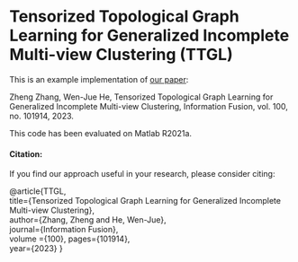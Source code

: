 # Tensorized Topological Graph Learning for Generalized Incomplete Multi-view Clustering (TTGL)
This is an example implementation of [our paper](https://www.sciencedirect.com/science/article/pii/S1566253523002300):

Zheng Zhang, Wen-Jue He, Tensorized Topological Graph Learning for Generalized Incomplete Multi-view Clustering, Information Fusion, vol. 100, no. 101914, 2023.

This code has been evaluated on Matlab R2021a.

#### Citation:

If you find our approach useful in your research, please consider citing:

@article{TTGL,  
  title={Tensorized Topological Graph Learning for Generalized Incomplete Multi-view Clustering},  
  author={Zhang, Zheng and He, Wen-Jue},  
  journal={Information Fusion},  
  volume ={100},
  pages={101914},  
  year={2023}
}
